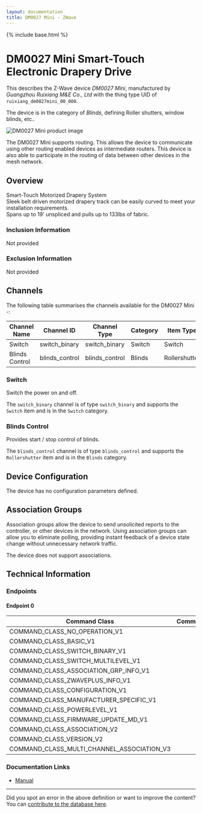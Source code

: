 ```yaml
---
layout: documentation
title: DM0027 Mini - ZWave
---
```


{% include base.html %}

# DM0027 Mini Smart-Touch Electronic Drapery Drive
This describes the Z-Wave device *DM0027 Mini*, manufactured by *Guangzhou Ruixiang M&E Co., Ltd* with the thing type UID of ```ruixiang_dm0027mini_00_000```.

The device is in the category of *Blinds*, defining Roller shutters, window blinds, etc..

![DM0027 Mini product image](https://www.cd-jackson.com/zwave_device_uploads/1102/1102_default.jpg)


The DM0027 Mini supports routing. This allows the device to communicate using other routing enabled devices as intermediate routers.  This device is also able to participate in the routing of data between other devices in the mesh network.

## Overview

Smart-Touch Motorized Drapery System  
Sleek belt driven motorized drapery track can be easily curved to meet your installation requirements.  
Spans up to 19' unspliced and pulls up to 133lbs of fabric. 

### Inclusion Information

Not provided

### Exclusion Information

Not provided

## Channels

The following table summarises the channels available for the DM0027 Mini -:

| Channel Name | Channel ID | Channel Type | Category | Item Type |
|--------------|------------|--------------|----------|-----------|
| Switch | switch_binary | switch_binary | Switch | Switch | 
| Blinds Control | blinds_control | blinds_control | Blinds | Rollershutter | 

### Switch
Switch the power on and off.

The ```switch_binary``` channel is of type ```switch_binary``` and supports the ```Switch``` item and is in the ```Switch``` category.

### Blinds Control
Provides start / stop control of blinds.

The ```blinds_control``` channel is of type ```blinds_control``` and supports the ```Rollershutter``` item and is in the ```Blinds``` category.



## Device Configuration

The device has no configuration parameters defined.

## Association Groups

Association groups allow the device to send unsolicited reports to the controller, or other devices in the network. Using association groups can allow you to eliminate polling, providing instant feedback of a device state change without unnecessary network traffic.

The device does not support associations.
## Technical Information

### Endpoints

#### Endpoint 0

| Command Class | Comment |
|---------------|---------|
| COMMAND_CLASS_NO_OPERATION_V1| |
| COMMAND_CLASS_BASIC_V1| |
| COMMAND_CLASS_SWITCH_BINARY_V1| |
| COMMAND_CLASS_SWITCH_MULTILEVEL_V1| |
| COMMAND_CLASS_ASSOCIATION_GRP_INFO_V1| |
| COMMAND_CLASS_ZWAVEPLUS_INFO_V1| |
| COMMAND_CLASS_CONFIGURATION_V1| |
| COMMAND_CLASS_MANUFACTURER_SPECIFIC_V1| |
| COMMAND_CLASS_POWERLEVEL_V1| |
| COMMAND_CLASS_FIRMWARE_UPDATE_MD_V1| |
| COMMAND_CLASS_ASSOCIATION_V2| |
| COMMAND_CLASS_VERSION_V2| |
| COMMAND_CLASS_MULTI_CHANNEL_ASSOCIATION_V3| |

### Documentation Links

* [Manual](https://www.cd-jackson.com/zwave_device_uploads/1102/Finesse.pdf)

---

Did you spot an error in the above definition or want to improve the content?
You can [contribute to the database here](http://www.cd-jackson.com/index.php/zwave/zwave-device-database/zwave-device-list/devicesummary/1102).
